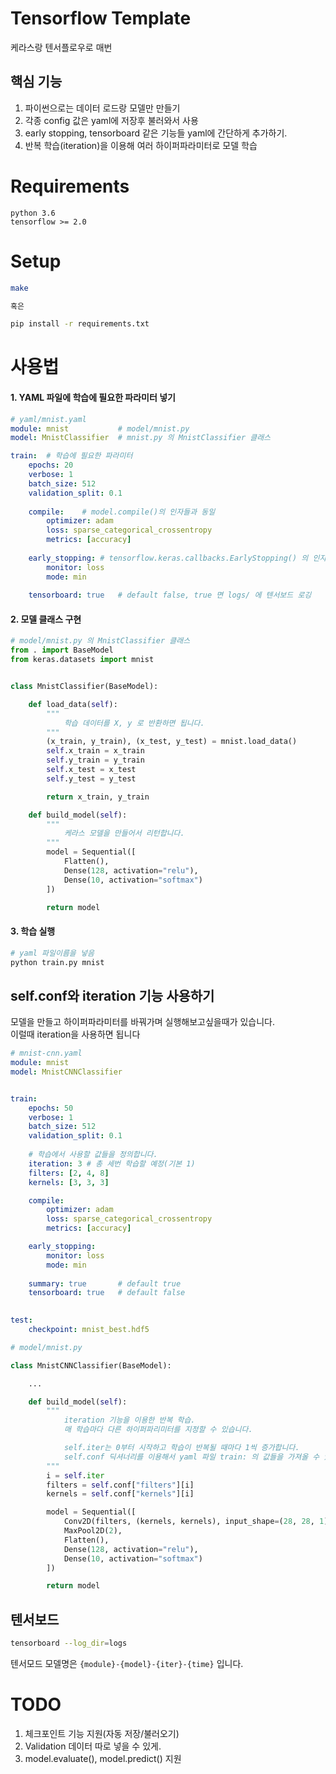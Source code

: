 # Tensorflow Template
케라스랑 텐서플로우로 매번 

## 핵심 기능
1. 파이썬으로는 데이터 로드랑 모델만 만들기
2. 각종 config 값은 yaml에 저장후 불러와서 사용
3. early stopping, tensorboard 같은 기능들 yaml에 간단하게 추가하기.
4. 반복 학습(iteration)을 이용해 여러 하이퍼파라미터로 모델 학습

# Requirements
```
python 3.6
tensorflow >= 2.0
```
# Setup

```bash
make

혹은

pip install -r requirements.txt
```

# 사용법

#### 1. YAML 파일에 학습에 필요한 파라미터 넣기 
```yaml
# yaml/mnist.yaml
module: mnist           # model/mnist.py
model: MnistClassifier  # mnist.py 의 MnistClassifier 클래스

train:  # 학습에 필요한 파라미터
    epochs: 20
    verbose: 1
    batch_size: 512
    validation_split: 0.1
    
    compile:    # model.compile()의 인자들과 동일
        optimizer: adam
        loss: sparse_categorical_crossentropy
        metrics: [accuracy]
    
    early_stopping: # tensorflow.keras.callbacks.EarlyStopping() 의 인자들과 동일
        monitor: loss
        mode: min
    
    tensorboard: true   # default false, true 면 logs/ 에 텐서보드 로깅
```

#### 2. 모델 클래스 구현
```python
# model/mnist.py 의 MnistClassifier 클래스
from . import BaseModel
from keras.datasets import mnist


class MnistClassifier(BaseModel):

    def load_data(self):
        """
            학습 데이터를 X, y 로 반환하면 됩니다.
        """
        (x_train, y_train), (x_test, y_test) = mnist.load_data()
        self.x_train = x_train
        self.y_train = y_train
        self.x_test = x_test
        self.y_test = y_test

        return x_train, y_train

    def build_model(self):
        """
            케라스 모델을 만들어서 리턴합니다.
        """
        model = Sequential([
            Flatten(),
            Dense(128, activation="relu"),
            Dense(10, activation="softmax")
        ])

        return model
```

#### 3. 학습 실행
```bash
# yaml 파일이름을 넣음
python train.py mnist
```

## self.conf와 iteration 기능 사용하기
모델을 만들고 하이퍼파라미터를 바꿔가며 실행해보고싶을때가 있습니다.<br>
이럴때 iteration을 사용하면 됩니다
```yaml
# mnist-cnn.yaml
module: mnist
model: MnistCNNClassifier


train:
    epochs: 50
    verbose: 1
    batch_size: 512
    validation_split: 0.1
    
    # 학습에서 사용할 값들을 정의합니다.
    iteration: 3 # 총 세번 학습할 예정(기본 1)
    filters: [2, 4, 8]
    kernels: [3, 3, 3]

    compile:
        optimizer: adam
        loss: sparse_categorical_crossentropy
        metrics: [accuracy]

    early_stopping:
        monitor: loss
        mode: min
    
    summary: true       # default true
    tensorboard: true   # default false
        

test:
    checkpoint: mnist_best.hdf5
```

```python
# model/mnist.py

class MnistCNNClassifier(BaseModel):

    ...

    def build_model(self):
        """
            iteration 기능을 이용한 반복 학습.
            매 학습마다 다른 하이퍼파리미터를 지정할 수 있습니다.

            self.iter는 0부터 시작하고 학습이 반복될 때마다 1씩 증가합니다.
            self.conf 딕셔너리를 이용해서 yaml 파일 train: 의 값들을 가져올 수 있습니다.
        """
        i = self.iter
        filters = self.conf["filters"][i]
        kernels = self.conf["kernels"][i]

        model = Sequential([
            Conv2D(filters, (kernels, kernels), input_shape=(28, 28, 1)),
            MaxPool2D(2),
            Flatten(),
            Dense(128, activation="relu"),
            Dense(10, activation="softmax")
        ])

        return model
```


## 텐서보드
```bash
tensorboard --log_dir=logs
```
텐서모드 모델명은 `{module}-{model}-{iter}-{time}` 입니다. 

# TODO
1. 체크포인트 기능 지원(자동 저장/불러오기)
2. Validation 데이터 따로 넣을 수 있게.
3. model.evaluate(), model.predict() 지원
